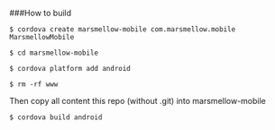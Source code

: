 ###How to build


`$ cordova create marsmellow-mobile com.marsmellow.mobile MarsmellowMobile`

`$ cd marsmellow-mobile`

`$ cordova platform add android`

`$ rm -rf www`

Then copy all content this repo (without .git) into marsmellow-mobile

`$ cordova build android`
